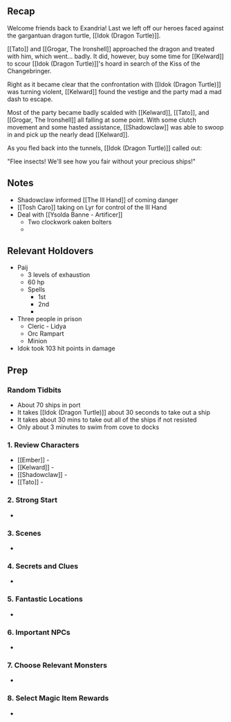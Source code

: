 
## Recap

Welcome friends back to Exandria! Last we left off our heroes faced against the gargantuan dragon turtle, [[Idok (Dragon Turtle)]].

[[Tato]] and [[Grogar, The Ironshell]] approached the dragon and treated with him, which went... badly. It did, however, buy some time for [[Kelward]] to scour [[Idok (Dragon Turtle)]]'s hoard in search of the Kiss of the Changebringer.

Right as it became clear that the confrontation with [[Idok (Dragon Turtle)]] was turning violent, [[Kelward]] found the vestige and the party mad a mad dash to escape.

Most of the party became badly scalded with [[Kelward]], [[Tato]], and [[Grogar, The Ironshell]] all falling at some point. With some clutch movement and some hasted assistance, [[Shadowclaw]] was able to swoop in and pick up the nearly dead [[Kelward]].

As you fled back into the tunnels, [[Idok (Dragon Turtle)]] called out:

"Flee insects! We'll see how you fair without your precious ships!"

## Notes

* Shadowclaw informed [[The Ill Hand]] of coming danger
* [[Tosh Caro]] taking on Lyr for control of the Ill Hand
* Deal with [[Ysolda Banne - Artificer]]
	* Two clockwork oaken bolters
	* 

## Relevant Holdovers

* Paij
	* 3 levels of exhaustion
	* 60 hp
	* Spells
		* 1st
		* 2nd
		* 
* Three people in prison
	* Cleric - Lidya
	* Orc Rampart
	* Minion
* Idok took 103 hit points in damage
## Prep

### Random Tidbits

* About 70 ships in port
* It takes [[Idok (Dragon Turtle)]] about 30 seconds to take out a ship
* It takes about 30 mins to take out all of the ships if not resisted
* Only about 3 minutes to swim from cove to docks
### 1. Review Characters

* [[Ember]] - 
* [[Kelward]] -
* [[Shadowclaw]] - 
* [[Tato]] - 

### 2. Strong Start

* 

### 3. Scenes

* 

### 4. Secrets and Clues

* 

### 5. Fantastic Locations

* 

### 6. Important NPCs

* 

### 7. Choose Relevant Monsters

* 

### 8. Select Magic Item Rewards

* 
